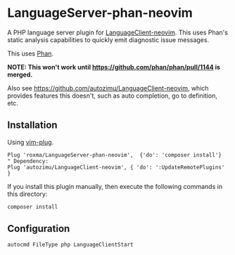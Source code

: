 # LanguageServer-phan-neovim

A PHP language server plugin for [LanguageClient-neovim](https://github.com/autozimu/LanguageClient-neovim).
This uses Phan's static analysis capabilities to quickly emit diagnostic issue messages.

This uses [Phan](https://github.com/phan/phan).

**NOTE: This won't work until https://github.com/phan/phan/pull/1144 is merged.**

Also see https://github.com/autozimu/LanguageClient-neovim, which provides features this doesn't, such as auto completion, go to definition, etc.

## Installation

Using [vim-plug](https://github.com/junegunn/vim-plug).

```vim
Plug 'roxma/LanguageServer-phan-neovim',  {'do': 'composer install'}
" Dependency:
Plug 'autozimu/LanguageClient-neovim', { 'do': ':UpdateRemotePlugins' }
```

If you install this plugin manually, then execute the following commands in this directory:

```sh
composer install
```

## Configuration

```vim
autocmd FileType php LanguageClientStart
```
